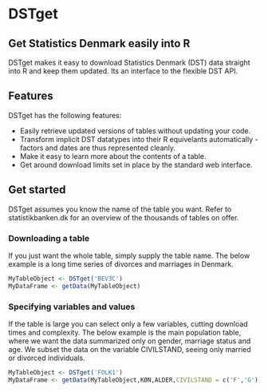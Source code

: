 DSTget
======

## Get Statistics Denmark easily into R
DSTget makes it easy to download Statistics Denmark (DST) data
straight into R and keep them updated. Its an interface to the
flexible DST API.

## Features
DSTget has the following features:

* Easily retrieve updated versions of tables without updating your code.
* Transform implicit DST datatypes into their R equivelants automatically - factors and dates are thus represented cleanly.
* Make it easy to learn more about the contents of a table.
* Get around download limits set in place by the standard web interface.

## Get started
DSTget assumes you know the name of the table you want. Refer to statistikbanken.dk for an overview of the thousands of tables on offer.

### Downloading a table
If you just want the whole table, simply supply the table name.
The below example is a long time series of divorces and marriages in Denmark.

```R
MyTableObject <- DSTget('BEV3C')
MyDataFrame <- getData(MyTableObject)
```

### Specifying variables and values
If the table is large you can select only a few variables, cutting download times and complexity.
The below example is the main population table, where we want the data summarized only on gender, marriage status and age.
We subset the data on the variable CIVILSTAND, seeing only married or divorced individuals.

```R
MyTableObject <- DSTget('FOLK1')
MyDataFrame <- getData(MyTableObject,KØN,ALDER,CIVILSTAND = c('F','G'))
```
